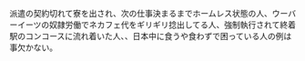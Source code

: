 派遣の契約切れて寮を出され、次の仕事決まるまでホームレス状態の人、ウーバーイーツの奴隷労働でネカフェ代をギリギリ捻出してる人、強制執行されて終着駅のコンコースに流れ着いた人、、日本中に食うや食わずで困っている人の例は事欠かない。
